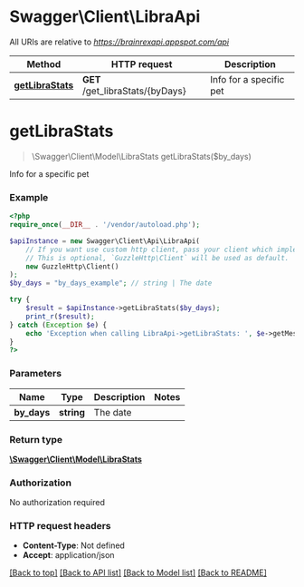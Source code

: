 # Swagger\Client\LibraApi

All URIs are relative to *https://brainrexapi.appspot.com/api*

Method | HTTP request | Description
------------- | ------------- | -------------
[**getLibraStats**](LibraApi.md#getlibrastats) | **GET** /get_libraStats/{byDays} | Info for a specific pet

# **getLibraStats**
> \Swagger\Client\Model\LibraStats getLibraStats($by_days)

Info for a specific pet

### Example
```php
<?php
require_once(__DIR__ . '/vendor/autoload.php');

$apiInstance = new Swagger\Client\Api\LibraApi(
    // If you want use custom http client, pass your client which implements `GuzzleHttp\ClientInterface`.
    // This is optional, `GuzzleHttp\Client` will be used as default.
    new GuzzleHttp\Client()
);
$by_days = "by_days_example"; // string | The date

try {
    $result = $apiInstance->getLibraStats($by_days);
    print_r($result);
} catch (Exception $e) {
    echo 'Exception when calling LibraApi->getLibraStats: ', $e->getMessage(), PHP_EOL;
}
?>
```

### Parameters

Name | Type | Description  | Notes
------------- | ------------- | ------------- | -------------
 **by_days** | **string**| The date |

### Return type

[**\Swagger\Client\Model\LibraStats**](../Model/LibraStats.md)

### Authorization

No authorization required

### HTTP request headers

 - **Content-Type**: Not defined
 - **Accept**: application/json

[[Back to top]](#) [[Back to API list]](../../README.md#documentation-for-api-endpoints) [[Back to Model list]](../../README.md#documentation-for-models) [[Back to README]](../../README.md)

